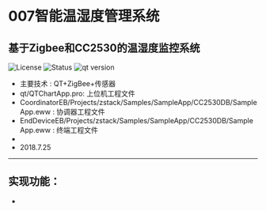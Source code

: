 # 007智能温湿度管理系统
## 基于Zigbee和CC2530的温湿度监控系统
![License](https://img.shields.io/apm/l/vim-mode.svg)
![Status](https://img.shields.io/pypi/status/Django.svg)
![qt version](https://img.shields.io/badge/qt%20version-4-red.svg)
* 主要技术 : QT+ZigBee+传感器
* qt/QTChartApp.pro: 上位机工程文件
* CoordinatorEB/Projects/zstack/Samples/SampleApp/CC2530DB/SampleApp.eww : 协调器工程文件
* EndDeviceEB/Projects/zstack/Samples/SampleApp/CC2530DB/SampleApp.eww  : 终端工程文件
* 
* 2018.7.25
***
## 实现功能：
* 
